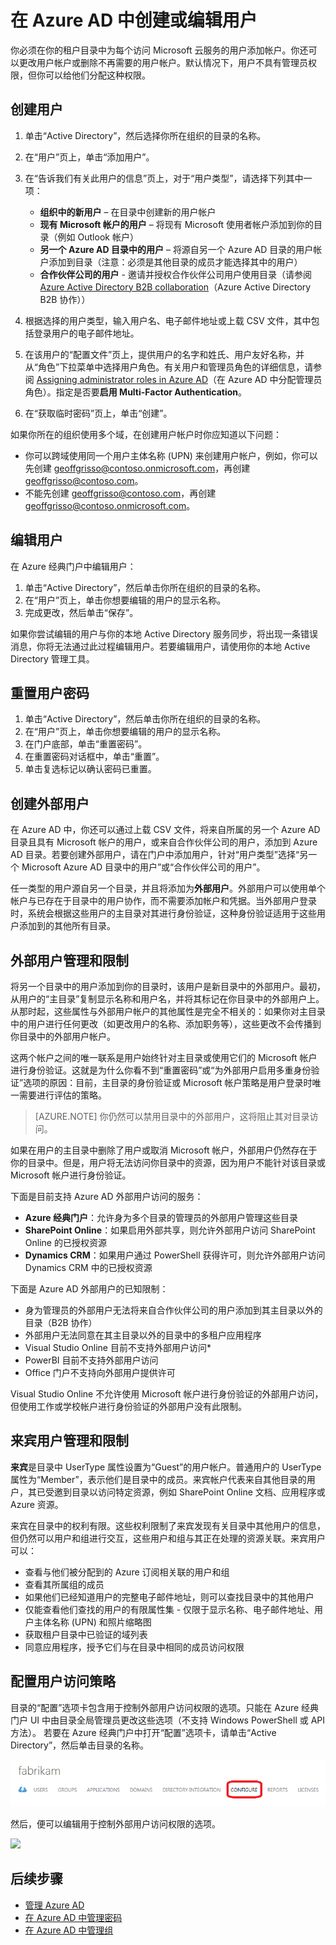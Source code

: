 <properties 
	pageTitle="在 Azure AD 中创建或编辑用户" 
	description="本主题说明如何在 Azure AD 中创建或编辑用户帐户。" 
	services="active-directory" 
	documentationCenter="" 
	authors="Justinha" 
	manager="TerryLan" 
	editor="LisaToft"/>

<tags 
	ms.service="active-directory" 
	ms.date="03/03/2016"
	wacn.date="04/28/2016"/>  

# 在 Azure AD 中创建或编辑用户

你必须在你的租户目录中为每个访问 Microsoft 云服务的用户添加帐户。你还可以更改用户帐户或删除不再需要的用户帐户。默认情况下，用户不具有管理员权限，但你可以给他们分配这种权限。

## 创建用户

1. 单击“Active Directory”，然后选择你所在组织的目录的名称。
2. 在“用户”页上，单击“添加用户”。
3. 在“告诉我们有关此用户的信息”页上，对于“用户类型”，请选择下列其中一项：

	- **组织中的新用户** – 在目录中创建新的用户帐户
	- **现有 Microsoft 帐户的用户** – 将现有 Microsoft 使用者帐户添加到你的目录（例如 Outlook 帐户）
	- **另一个 Azure AD 目录中的用户** – 将源自另一个 Azure AD 目录的用户帐户添加到目录（注意：必须是其他目录的成员才能选择其中的用户）
	- **合作伙伴公司的用户** - 邀请并授权合作伙伴公司用户使用目录（请参阅 [Azure Active Directory B2B collaboration](active-directory-b2b-what-is-azure-ad-b2b.md)（Azure Active Directory B2B 协作））


4. 根据选择的用户类型，输入用户名、电子邮件地址或上载 CSV 文件，其中包括登录用户的电子邮件地址。
5. 在该用户的“配置文件”页上，提供用户的名字和姓氏、用户友好名称，并从“角色”下拉菜单中选择用户角色。有关用户和管理员角色的详细信息，请参阅 [Assigning administrator roles in Azure AD](active-directory-assign-admin-roles.md)（在 Azure AD 中分配管理员角色）。指定是否要**启用 Multi-Factor Authentication**。
6. 在“获取临时密码”页上，单击“创建”。

如果你所在的组织使用多个域，在创建用户帐户时你应知道以下问题：

- 你可以跨域使用同一个用户主体名称 (UPN) 来创建用户帐户，例如，你可以先创建 geoffgrisso@contoso.onmicrosoft.com，再创建 geoffgrisso@contoso.com。
- 不能先创建 geoffgrisso@contoso.com，再创建 geoffgrisso@contoso.onmicrosoft.com。

## 编辑用户

在 Azure 经典门户中编辑用户：

1. 单击“Active Directory”，然后单击你所在组织的目录的名称。
2. 在“用户”页上，单击你想要编辑的用户的显示名称。
3. 完成更改，然后单击“保存”。

如果你尝试编辑的用户与你的本地 Active Directory 服务同步，将出现一条错误消息，你将无法通过此过程编辑用户。若要编辑用户，请使用你的本地 Active Directory 管理工具。

## 重置用户密码

1. 单击“Active Directory”，然后单击你所在组织的目录的名称。
2. 在“用户”页上，单击你想要编辑的用户的显示名称。
3. 在门户底部，单击“重置密码”。
4. 在重置密码对话框中，单击“重置”。
5. 单击复选标记以确认密码已重置。

## 创建外部用户

在 Azure AD 中，你还可以通过上载 CSV 文件，将来自所属的另一个 Azure AD 目录且具有 Microsoft 帐户的用户，或来自合作伙伴公司的用户，添加到 Azure AD 目录。若要创建外部用户，请在门户中添加用户，针对“用户类型”选择“另一个 Microsoft Azure AD 目录中的用户”或“合作伙伴公司的用户”。

任一类型的用户源自另一个目录，并且将添加为**外部用户**。外部用户可以使用单个帐户与已存在于目录中的用户协作，而不需要添加帐户和凭据。当外部用户登录时，系统会根据这些用户的主目录对其进行身份验证，这种身份验证适用于这些用户添加到的其他所有目录。

## 外部用户管理和限制

将另一个目录中的用户添加到你的目录时，该用户是新目录中的外部用户。最初，从用户的“主目录”复制显示名称和用户名，并将其标记在你目录中的外部用户上。从那时起，这些属性与外部用户帐户的其他属性是完全不相关的：如果你对主目录中的用户进行任何更改（如更改用户的名称、添加职务等），这些更改不会传播到你目录中的外部用户帐户。

这两个帐户之间的唯一联系是用户始终针对主目录或使用它们的 Microsoft 帐户进行身份验证。这就是为什么你看不到“重置密码”或“为外部用户启用多重身份验证”选项的原因：目前，主目录的身份验证或 Microsoft 帐户策略是用户登录时唯一需要进行评估的策略。

> [AZURE.NOTE]
你仍然可以禁用目录中的外部用户，这将阻止其对目录访问。

如果在用户的主目录中删除了用户或取消 Microsoft 帐户，外部用户仍然存在于你的目录中。但是，用户将无法访问你目录中的资源，因为用户不能针对该目录或 Microsoft 帐户进行身份验证。

下面是目前支持 Azure AD 外部用户访问的服务：

- **Azure 经典门户**：允许身为多个目录的管理员的外部用户管理这些目录
- **SharePoint Online**：如果启用外部共享，则允许外部用户访问 SharePoint Online 的已授权资源
- **Dynamics CRM**：如果用户通过 PowerShell 获得许可，则允许外部用户访问 Dynamics CRM 中的已授权资源

下面是 Azure AD 外部用户的已知限制：

- 身为管理员的外部用户无法将来自合作伙伴公司的用户添加到其主目录以外的目录（B2B 协作）
- 外部用户无法同意在其主目录以外的目录中的多租户应用程序
- Visual Studio Online 目前不支持外部用户访问*
- PowerBI 目前不支持外部用户访问
- Office 门户不支持向外部用户提供许可

Visual Studio Online 不允许使用 Microsoft 帐户进行身份验证的外部用户访问，但使用工作或学校帐户进行身份验证的外部用户没有此限制。

## 来宾用户管理和限制

**来宾**是目录中 UserType 属性设置为“Guest”的用户帐户。普通用户的 UserType 属性为“Member”，表示他们是目录中的成员。来宾帐户代表来自其他目录的用户，其已受邀到目录以访问特定资源，例如 SharePoint Online 文档、应用程序或 Azure 资源。

来宾在目录中的权利有限。这些权利限制了来宾发现有关目录中其他用户的信息，但仍然可以用户和组进行交互，这些用户和组与其正在处理的资源关联。来宾用户可以：

- 查看与他们被分配到的 Azure 订阅相关联的用户和组
- 查看其所属组的成员
- 如果他们已经知道用户的完整电子邮件地址，则可以查找目录中的其他用户
- 仅能查看他们查找的用户的有限属性集 - 仅限于显示名称、电子邮件地址、用户主体名称 (UPN) 和照片缩略图
- 获取租户目录中已验证的域列表
- 同意应用程序，授予它们与在目录中相同的成员访问权限

## 配置用户访问策略

目录的“配置”选项卡包含用于控制外部用户访问权限的选项。只能在 Azure 经典门户 UI 中由目录全局管理员更改这些选项（不支持 Windows PowerShell 或 API 方法）。
若要在 Azure 经典门户中打开“配置”选项卡，请单击“Active Directory”，然后单击目录的名称。

![Azure Active Directory 中的“配置”选项卡][1]

然后，便可以编辑用于控制外部用户访问权限的选项。

![][2]


## 后续步骤

- [管理 Azure AD](/documentation/articles/active-directory-administer)
- [在 Azure AD 中管理密码](/documentation/articles/active-directory-manage-passwords)
- [在 Azure AD 中管理组](/documentation/articles/active-directory-manage-groups)

<!--Image references-->
[1]: ./media/active-directory-create-users/RBACDirConfigTab.png
[2]: ./media/active-directory-create-users/RBACGuestAccessControls.png

<!---HONumber=Mooncake_0411_2016-->